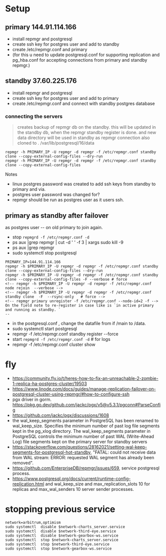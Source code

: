 # Setup

## primary 144.91.114.166
- install repmgr and postgresql
- create ssh key for postgres user and add to standby
- create /etc/repmgr.conf and primary 
- (for this u need to update postgresql.conf for supporting replication and pg_hba.conf for accepting connections from primary and standby repmgr.)

## standby 37.60.225.176
- install repmgr and postgresql
- create ssh key for postgres user and add to primary
- create /etc/repmgr.conf and connect with standby postgres database


### connecting  the servers
> creates backup of repmgr db on the standby. this will be updated in the standby db, when the repmgr standby register is done. and new data directory will be used in standby as repmgr connection also cloned to . /var/lib/postgresql/16/data
```
repmgr -h PRIMARY_IP -U repmgr -d repmgr -f /etc/repmgr.conf standby clone --copy-external-config-files --dry-run
repmgr -h PRIMARY_IP -U repmgr -d repmgr -f /etc/repmgr.conf standby clone --copy-external-config-files 
```



Notes
- linux postgres password was created to add ssh keys from standby to primary and via.
- postgres user password was changed for?
- repmgr should be run as postgres user as it users ssh.


## primary as standby after failover
as postgres user --
on old primary to join again.
- stop `repmgrd -f /etc/repmgr.conf -d`
- ps aux |grep repmgr | cut -d ' ' -f 3 | xargs  sudo kill -9
- ps aux |grep repmgr
- sudo systemctl stop postgresql
<!-- - sudo rm -rf /var/lib/postgresql/16/data -->
```
PRIMARY_IP=144.91.114.166
repmgr -h $PRIMARY_IP -U repmgr -d repmgr -f /etc/repmgr.conf standby clone --copy-external-config-files --dry-run
repmgr -h $PRIMARY_IP -U repmgr -d repmgr -f /etc/repmgr.conf standby clone --copy-external-config-files -F --verbose # force
<!-- repmgr -h $PRIMARY_IP -U repmgr -d repmgr -f /etc/repmgr.conf node rejoin  --verbose -->
<!-- repmgr -h $PRIMARY_IP -U repmgr -d repmgr -f /etc/repmgr.conf standby clone  -F  --rsync-only   # force -->
<!-- repmgr primary unregister -f /etc/repmgr.conf --node-id=2 -f --> On the field note to re-register in case like is `in active primary and running as standby. `
--
```
- in the postgresql.conf , change the datafile from if /main to /data.
- sudo systemctl start postgresql
- repmgr -f /etc/repmgr.conf  standby register --force
- start `repmgrd -f /etc/repmgr.conf -d` # for logs
- repmgr -f /etc/repmgr.conf cluster show
# fly 
- https://community.fly.io/t/heres-how-to-fix-an-unreachable-2-zombie-1-replica-ha-postgres-cluster/19503
- https://www.linode.com/docs/guides/manage-replication-failover-on-postgresql-cluster-using-repmgr/#how-to-configure-ssh
- pgx driver in gorm. https://pkg.go.dev/github.com/jackc/pgx/v5@v5.3.1/pgconn#ParseConfig
- https://github.com/jackc/pgx/discussions/1608
- the wal_keep_segments parameter in PostgreSQL has been renamed to wal_keep_size. Specifies the minimum number of past log file segments kept in the pg_xlog directory. The wal_keep_segments parameter in PostgreSQL controls the minimum number of past WAL (Write-Ahead Log) file segments kept on the primary server for standby servers
- https://stackoverflow.com/questions/28162021/setting-wal-keep-segments-for-postgresql-hot-standby, "FATAL:  could not receive data from WAL stream: ERROR:  requested WAL segment  has already been removed". 
- https://github.com/EnterpriseDB/repmgr/issues/659, service postgresql process.
- https://www.postgresql.org/docs/current/runtime-config-replication.html and wal_keep_size and max_replication_slots 10 for replicas and max_wal_senders 10 server sender processes.

# stopping previous service
```
network=arbitrum,optimism
sudo systemctl  disable $network-charts_server.service
sudo systemctl  disable $network-third-eye.service
sudo systemctl  disable $network-gearbox-ws.service
sudo systemctl  stop $network-charts_server.service
sudo systemctl  stop $network-third-eye.service
sudo systemctl  stop $network-gearbox-ws.service
```
